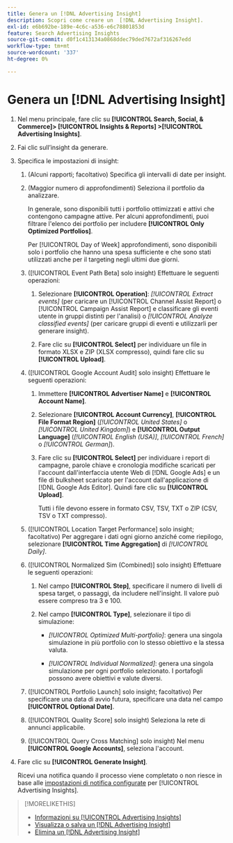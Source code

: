 ```yaml
---
title: Genera un [!DNL Advertising Insight]
description: Scopri come creare un  [!DNL Advertising Insight].
exl-id: e6b692be-189e-4c6c-a536-e6c78801853d
feature: Search Advertising Insights
source-git-commit: d0f1c413134a0868ddec79ded7672af316267edd
workflow-type: tm+mt
source-wordcount: '337'
ht-degree: 0%

---
```


# Genera un [!DNL Advertising Insight]

1. Nel menu principale, fare clic su **[!UICONTROL Search, Social, & Commerce]> [!UICONTROL Insights & Reports] >[!UICONTROL Advertising Insights]**.

2. Fai clic sull’insight da generare.

3. Specifica le impostazioni di insight:

   1. (Alcuni rapporti; facoltativo) Specifica gli intervalli di date per insight.

   2. (Maggior numero di approfondimenti) Seleziona il portfolio da analizzare.

      In generale, sono disponibili tutti i portfolio ottimizzati e attivi che contengono campagne attive. Per alcuni approfondimenti, puoi filtrare l&#39;elenco dei portfolio per includere **[!UICONTROL Only Optimized Portfolios]**.

      Per [!UICONTROL Day of Week] approfondimenti, sono disponibili solo i portfolio che hanno una spesa sufficiente e che sono stati utilizzati anche per il targeting negli ultimi due giorni.

   3. ([!UICONTROL Event Path Beta] solo insight) Effettuare le seguenti operazioni:

      1. Selezionare **[!UICONTROL Operation]**: *[!UICONTROL Extract events]* (per caricare un [!UICONTROL Channel Assist Report] o [!UICONTROL Campaign Assist Report] e classificare gli eventi utente in gruppi distinti per l&#39;analisi) o *[!UICONTROL Analyze classified events]* (per caricare gruppi di eventi e utilizzarli per generare insight).

      1. Fare clic su **[!UICONTROL Select]** per individuare un file in formato XLSX e ZIP (XLSX compresso), quindi fare clic su **[!UICONTROL Upload]**.

   4. ([!UICONTROL Google Account Audit] solo insight) Effettuare le seguenti operazioni:

      1. Immettere **[!UICONTROL Advertiser Name]** e **[!UICONTROL Account Name]**.

      1. Selezionare **[!UICONTROL Account Currency]**, **[!UICONTROL File Format Region]** (*[!UICONTROL United States]* o *[!UICONTROL United Kingdom]*) e **[!UICONTROL Output Language]** (*[!UICONTROL English (USA)]*, *[!UICONTROL French]* o *[!UICONTROL German]*).

      1. Fare clic su **[!UICONTROL Select]** per individuare i report di campagne, parole chiave e cronologia modifiche scaricati per l&#39;account dall&#39;interfaccia utente Web di [!DNL Google Ads] e un file di bulksheet scaricato per l&#39;account dall&#39;applicazione di [!DNL Google Ads Editor]. Quindi fare clic su **[!UICONTROL Upload]**.

         Tutti i file devono essere in formato CSV, TSV, TXT o ZIP (CSV, TSV o TXT compresso).

   5. ([!UICONTROL Location Target Performance] solo insight; facoltativo) Per aggregare i dati ogni giorno anziché come riepilogo, selezionare **[!UICONTROL Time Aggregation]** di *[!UICONTROL Daily]*.

   6. ([!UICONTROL Normalized Sim (Combined)] solo insight) Effettuare le seguenti operazioni:

      1. Nel campo **[!UICONTROL Step]**, specificare il numero di livelli di spesa target, o passaggi, da includere nell&#39;insight. Il valore può essere compreso tra 3 e 100.

      1. Nel campo **[!UICONTROL Type]**, selezionare il tipo di simulazione:

         * *[!UICONTROL Optimized Multi-portfolio]*: genera una singola simulazione in più portfolio con lo stesso obiettivo e la stessa valuta.

         * *[!UICONTROL Individual Normalized]*: genera una singola simulazione per ogni portfolio selezionato. I portafogli possono avere obiettivi e valute diversi.

   7. ([!UICONTROL Portfolio Launch] solo insight; facoltativo) Per specificare una data di avvio futura, specificare una data nel campo **[!UICONTROL Optional Date]**.

   8. ([!UICONTROL Quality Score] solo insight) Seleziona la rete di annunci applicabile.

   9. ([!UICONTROL Query Cross Matching] solo insight) Nel menu **[!UICONTROL Google Accounts]**, seleziona l&#39;account.

4. Fare clic su **[!UICONTROL Generate Insight]**.

   Ricevi una notifica quando il processo viene completato o non riesce in base alle [impostazioni di notifica configurate](/help/search-social-commerce/notifications/notification-edit.md) per [!UICONTROL Advertising Insights].

>[!MORELIKETHIS]
>
>* [Informazioni su [!UICONTROL Advertising Insights]](insight-about.md)
>* [Visualizza o salva un [!DNL Advertising Insight]](insight-view-save.md)
>* [Elimina un [!DNL Advertising Insight]](insight-delete.md)
